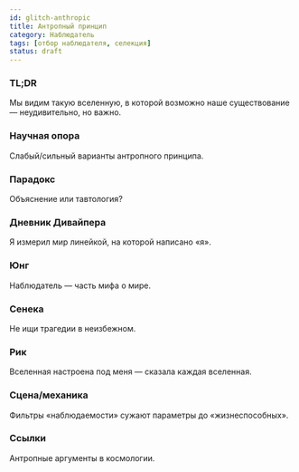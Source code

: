 ```yaml
---
id: glitch-anthropic
title: Антропный принцип
category: Наблюдатель
tags: [отбор наблюдателя, селекция]
status: draft
---
```


### TL;DR

Мы видим такую вселенную, в которой возможно наше существование — неудивительно, но важно.

### Научная опора

Слабый/сильный варианты антропного принципа.

### Парадокс

Объяснение или тавтология?

### Дневник Дивайпера

Я измерил мир линейкой, на которой написано «я».

### Юнг

Наблюдатель — часть мифа о мире.

### Сенека

Не ищи трагедии в неизбежном.

### Рик

Вселенная настроена под меня — сказала каждая вселенная.

### Сцена/механика

Фильтры «наблюдаемости» сужают параметры до «жизнеспособных».

### Ссылки

Антропные аргументы в космологии.
